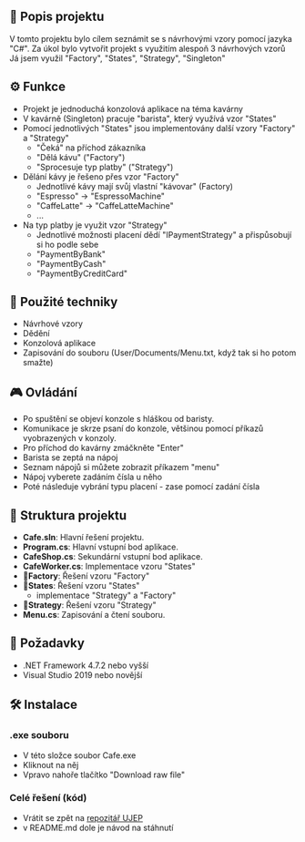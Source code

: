 
## 📜 Popis projektu

V tomto projektu bylo cílem seznámit se s návrhovými vzory pomocí jazyka "C#".
Za úkol bylo vytvořit projekt s využitím alespoň 3 návrhových vzorů
Já jsem využil "Factory", "States", "Strategy", "Singleton"

## ⚙️ Funkce

- Projekt je jednoduchá konzolová aplikace na téma kavárny
- V kavárně (Singleton) pracuje "barista", který využívá vzor "States"
- Pomocí jednotlivých "States" jsou implementovány další vzory "Factory" a "Strategy"
  - "Čeká" na příchod zákazníka
  - "Dělá kávu" ("Factory")
  - "Sprocesuje typ platby" ("Strategy")
- Dělání kávy je řešeno přes vzor "Factory"
  - Jednotlivé kávy mají svůj vlastní "kávovar" (Factory)
  - "Espresso" -> "EspressoMachine"
  - "CaffeLatte" -> "CaffeLatteMachine"
  - ...
- Na typ platby je využit vzor "Strategy"
  - Jednotlivé možnosti placení dědí "IPaymentStrategy" a přispůsobují si ho podle sebe
  - "PaymentByBank"
  - "PaymentByCash"
  - "PaymentByCreditCard"
  
## 🧠 Použité techniky

- Návrhové vzory
- Dědění
- Konzolová aplikace
- Zapisování do souboru (User/Documents/Menu.txt, když tak si ho potom smažte)

## 🎮 Ovládání
- Po spuštění se objeví konzole s hláškou od baristy.
- Komunikace je skrze psaní do konzole, většinou pomocí příkazů vyobrazených v konzoly.
- Pro příchod do kavárny zmáčkněte "Enter"
- Barista se zeptá na nápoj
- Seznam nápojů si můžete zobrazit příkazem "menu"
- Nápoj vyberete zadáním čísla u něho
- Poté následuje vybrání typu placení - zase pomocí zadání čísla

## 📂 Struktura projektu

- **Cafe.sln**: Hlavní řešení projektu.
- **Program.cs**: Hlavní vstupní bod aplikace.
- **CafeShop.cs**: Sekundární vstupní bod aplikace.
- **CafeWorker.cs**: Implementace vzoru "States"
- **📂Factory**: Řešení  vzoru "Factory"
- **📂States**: Řešení vzoru "States"
  - implementace "Strategy" a "Factory"
- **📂Strategy**: Řešení vzoru "Strategy"
- **Menu.cs**: Zapisování a čtení souboru.

## 🔧 Požadavky

- .NET Framework 4.7.2 nebo vyšší
- Visual Studio 2019 nebo novější

## 🛠️ Instalace
### .exe souboru
- V této složce soubor Cafe.exe
- Kliknout na něj
- Vpravo nahoře tlačítko "Download raw file"
### Celé řešení (kód)
- Vrátit se zpět na [repozitář UJEP](../)
- v README.md dole je návod na stáhnutí
